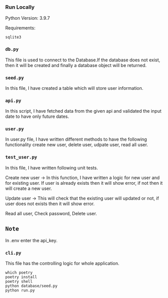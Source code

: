 ### Run Locally
Python Version: 3.9.7

Requirements:
```
sqlite3
```

### `db.py`
This file is used to connect to the Database.If the database does not exist, then it will be created and finally a database object will be returned.

### `seed.py`
In this file, I have created a table which will store user information.

### `api.py`
In this script, I have fetched data from the given api and validated the input date to have only future dates.

### `user.py`
In user.py file, I have written different methods to have the following functionality 
create new user, delete user, udpate user, read all user.

### `test_user.py`
In this file, I have written following unit tests.

Create new user -> In this function, I have written a logic for new user and for existing user. If user is already exists then it will show error, if not then it will create a new user.

Update user -> This will check that the existing user will updated or not, if user does not exists then it will show error.

Read all user, Check password, Delete user.

## `Note`
In .env enter the api_key. 

### `cli.py`
This file has the controlling logic for whole application.

```
which poetry
poetry install
poetry shell
python database/seed.py
python run.py
```
